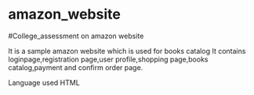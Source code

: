 # amazon_website
#College_assessment on amazon website


It is a sample amazon website which is used for books catalog
It contains loginpage,registration page,user profile,shopping page,books catalog,payment and confirm order page.

Language used HTML
